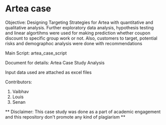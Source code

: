 # Artea case

Objective: Designing Targeting Strategies for Artea with quantitative and qualitative analysis. Further exploratory data analysis, hypothesis testing and linear algortihms were used for making prediction whether coupon discount to specific group work or not. Also, customers to target, potential risks and demographoc analysis were done with recommendations

Main Script: artea_case_script

Document for details: Artea Case Study Analysis

Input data used are attached as excel files

Contributors:
1. Vaibhav
2. Louis
3. Senan

** Disclaimer: This case study was done as a part of academic engagement and this repository don't promote any kind of plagiarism **
